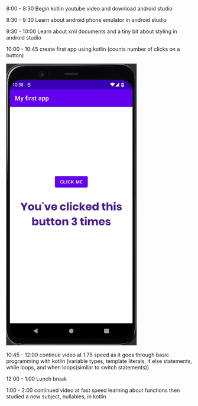 8:00 - 8:30 Begin kotlin youtube video and download android studio

8:30 - 9:30 Learn about android phone emulator in android studio

9:30 - 10:00 Learn about xml documents and a tiny bit about styling in android studio

10:00 - 10:45 create first app using kotlin (counts number of clicks on a button)

![appImage](./log-img-1.png)

10:45 - 12:00 continue video at 1.75 speed as it goes through basic programming with kotlin (variable types, template literals, if else statements, while loops, and when loops(similar to switch statements))

12:00 - 1:00 Lunch break

1:00 - 2:00 continued video at fast speed learning about functions then studied a new subject, nullables, in kotlin